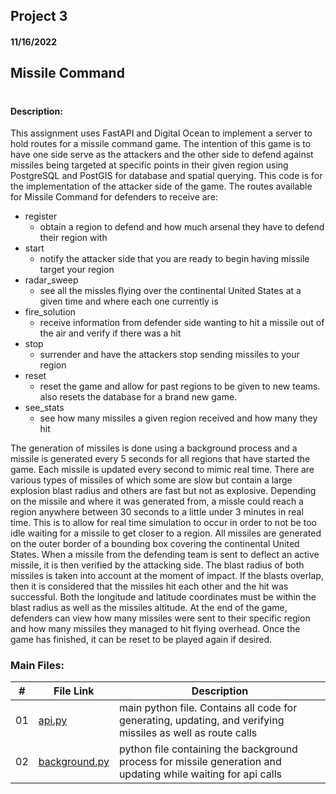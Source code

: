 ## Project 3
#### 11/16/2022
## Missile Command
# 

#### Description: 
This assignment uses FastAPI and Digital Ocean to implement a server to hold routes for a missile command game.
The intention of this game is to have one side serve as the attackers and the other side to defend against missiles
being targeted at specific points in their given region using PostgreSQL and PostGIS for database and spatial querying.
This code is for the implementation of the attacker side of the game. The routes available for Missile Command for 
defenders to receive are:
- register
  - obtain a region to defend and how much arsenal they have to defend their region with
- start
  - notify the attacker side that you are ready to begin having missile target your region
- radar_sweep
  - see all the missles flying over the continental United States at a given time and where each one currently is
- fire_solution
  - receive information from defender side wanting to hit a missile out of the air and verify if there was a hit
- stop
  - surrender and have the attackers stop sending missiles to your region
- reset
  - reset the game and allow for past regions to be given to new teams. also resets the database for a brand new game.
- see_stats
  - see how many missiles a given region received and how many they hit
  
The generation of missiles is done using a background process and a missile is generated every 5 seconds for all regions that have
started the game. Each missile is updated every second to mimic real time. There are various types of missiles of which some are slow but contain a large explosion blast radius and others are fast but not as explosive. Depending on the missile and where it was generated from, 
a missle could reach a region anywhere between 30 seconds to a little under 3 minutes in real time. This is to allow for real time simulation to occur in order to not be too idle waiting for a missile to get closer to a region. All missiles are generated on the outer border of a bounding box covering the continental United States. When a missile from the defending team is sent to deflect an active missile, it is then verified by the attacking side. The blast radius of both missiles is taken into account at the moment of impact. If the
blasts overlap, then it is considered that the missiles hit each other and the hit was successful. Both the longitude and latitude 
coordinates must be within the blast radius as well as the missiles altitude. At the end of the game, defenders can view how many
missiles were sent to their specific region and how many missiles they managed to hit flying overhead. Once the game has finished, 
it can be reset to be played again if desired.

### Main Files:
|   #   | File Link | Description |
| :---: | ----------- | ---------------------- |
|  01  | [api.py](https://github.com/apwarren/5443-Spatial-DB-Warren/tree/master/Assignments/P04/api.py) | main python file. Contains all code for generating, updating, and verifying missiles as well as route calls |
|  02  | [background.py](https://github.com/apwarren/5443-Spatial-DB-Warren/tree/master/Assignments/P04/background.py) | python file containing the background process for missile generation and updating while waiting for api calls |
